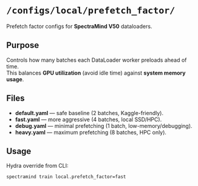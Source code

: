 # `/configs/local/prefetch_factor/`

Prefetch factor configs for **SpectraMind V50** dataloaders.

## Purpose
Controls how many batches each DataLoader worker preloads ahead of time.  
This balances **GPU utilization** (avoid idle time) against **system memory usage**.

## Files
- **default.yaml** — safe baseline (2 batches, Kaggle-friendly).
- **fast.yaml** — more aggressive (4 batches, local SSD/HPC).
- **debug.yaml** — minimal prefetching (1 batch, low-memory/debugging).
- **heavy.yaml** — maximum prefetching (8 batches, HPC only).

## Usage
Hydra override from CLI:
```bash
spectramind train local.prefetch_factor=fast
